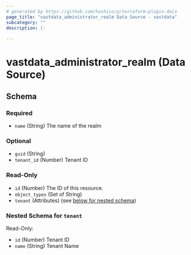 ```yaml
---
# generated by https://github.com/hashicorp/terraform-plugin-docs
page_title: "vastdata_administrator_realm Data Source - vastdata"
subcategory: ""
description: |-
  
---
```


# vastdata_administrator_realm (Data Source)





<!-- schema generated by tfplugindocs -->
## Schema

### Required

- `name` (String) The name of the realm

### Optional

- `guid` (String)
- `tenant_id` (Number) Tenant ID

### Read-Only

- `id` (Number) The ID of this resource.
- `object_types` (Set of String)
- `tenant` (Attributes) (see [below for nested schema](#nestedatt--tenant))

<a id="nestedatt--tenant"></a>
### Nested Schema for `tenant`

Read-Only:

- `id` (Number) Tenant ID
- `name` (String) Tenant Name
